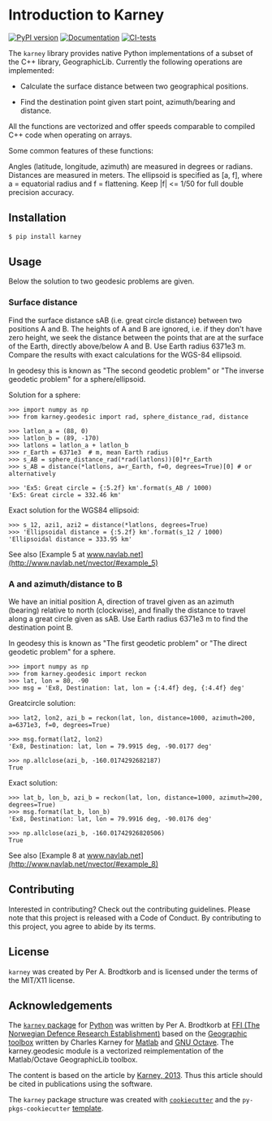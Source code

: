 # Introduction to Karney

[![PyPI version](https://badge.fury.io/py/karney.svg)](https://badge.fury.io/py/karney)
[![Documentation](https://readthedocs.org/projects/karney/badge/?svg=true "documentation")](https://karney.readthedocs.io/en/latest/)
[![CI-tests](https://github.com/pbrod/karney/actions/workflows/CI-CD.yml/badge.svg)](https://github.com/pbrod/karney/actions/workflows/CI-CD.yml)


The `karney` library provides native Python implementations of a subset of the C++ library, GeographicLib.
Currently the following operations are implemented:

* Calculate the surface distance between two geographical positions.

* Find the destination point given start point, azimuth/bearing and distance.


All the functions are vectorized and offer speeds comparable to compiled C++ code when operating on arrays.

Some common features of these functions:

Angles (latitude, longitude, azimuth) are measured in degrees or radians.
Distances are measured in meters.
The ellipsoid is specified as [a, f], where a = equatorial radius and f = flattening.
Keep |f| <= 1/50 for full double precision accuracy.


## Installation

```bash
$ pip install karney
```


## Usage

Below the solution to two geodesic problems are given.

### Surface distance
Find the surface distance sAB (i.e. great circle distance) between two
positions A and B. The heights of A and B are ignored, i.e. if they don't have
zero height, we seek the distance between the points that are at the surface of
the Earth, directly above/below A and B.  Use Earth radius 6371e3 m.
Compare the results with exact calculations for the WGS-84 ellipsoid.

In geodesy this is known as "The second geodetic problem" or
"The inverse geodetic problem" for a sphere/ellipsoid.


Solution for a sphere:

    >>> import numpy as np
    >>> from karney.geodesic import rad, sphere_distance_rad, distance

    >>> latlon_a = (88, 0)
    >>> latlon_b = (89, -170)
    >>> latlons = latlon_a + latlon_b
    >>> r_Earth = 6371e3  # m, mean Earth radius
    >>> s_AB = sphere_distance_rad(*rad(latlons))[0]*r_Earth
    >>> s_AB = distance(*latlons, a=r_Earth, f=0, degrees=True)[0] # or alternatively

    >>> 'Ex5: Great circle = {:5.2f} km'.format(s_AB / 1000)
    'Ex5: Great circle = 332.46 km'

Exact solution for the WGS84 ellipsoid:

    >>> s_12, azi1, azi2 = distance(*latlons, degrees=True)
    >>> 'Ellipsoidal distance = {:5.2f} km'.format(s_12 / 1000)
    'Ellipsoidal distance = 333.95 km'

See also
    [Example 5 at www.navlab.net](http://www.navlab.net/nvector/#example_5)


### A and azimuth/distance to B

We have an initial position A, direction of travel given as an azimuth
(bearing) relative to north (clockwise), and finally the
distance to travel along a great circle given as sAB.
Use Earth radius 6371e3 m to find the destination point B.

In geodesy this is known as "The first geodetic problem" or
"The direct geodetic problem" for a sphere.


    >>> import numpy as np
    >>> from karney.geodesic import reckon
    >>> lat, lon = 80, -90
    >>> msg = 'Ex8, Destination: lat, lon = {:4.4f} deg, {:4.4f} deg'

Greatcircle solution:

    >>> lat2, lon2, azi_b = reckon(lat, lon, distance=1000, azimuth=200, a=6371e3, f=0, degrees=True)

    >>> msg.format(lat2, lon2)
    'Ex8, Destination: lat, lon = 79.9915 deg, -90.0177 deg'

    >>> np.allclose(azi_b, -160.0174292682187)
    True

Exact solution:

    >>> lat_b, lon_b, azi_b = reckon(lat, lon, distance=1000, azimuth=200, degrees=True)
    >>> msg.format(lat_b, lon_b)
    'Ex8, Destination: lat, lon = 79.9916 deg, -90.0176 deg'

    >>> np.allclose(azi_b, -160.01742926820506)
    True


See also
    [Example 8 at www.navlab.net](http://www.navlab.net/nvector/#example_8)

	

## Contributing

Interested in contributing? Check out the contributing guidelines. Please note that this project is released with a Code of Conduct. By contributing to this project, you agree to abide by its terms.

## License

`karney` was created by Per A. Brodtkorb and is licensed under the terms of the MIT/X11 license.


## Acknowledgements

The [`karney` package](http://pypi.python.org/pypi/karney/) for
[Python](https://www.python.org/) was written by Per A. Brodtkorb at
[FFI (The Norwegian Defence Research Establishment)](http://www.ffi.no/en>)
based on the [Geographic toolbox](https://github.com/geographiclib/geographiclib-octave)
written by Charles Karney for [Matlab](http://www.mathworks.com) and [GNU Octave](https://octave.org>).
The karney.geodesic module is a vectorized reimplementation of the Matlab/Octave GeographicLib toolbox.

The content is based on the article by [Karney, 2013](https://doi.org/10.1007/s00190-012-0578-z).
Thus this article should be cited in publications using the software.



The `karney` package structure was created with [`cookiecutter`](https://cookiecutter.readthedocs.io/en/latest/) and the `py-pkgs-cookiecutter` [template](https://github.com/py-pkgs/py-pkgs-cookiecutter).

